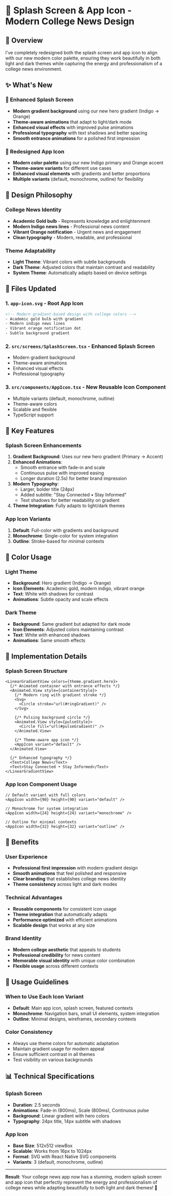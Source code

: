 # 🎨 Splash Screen & App Icon - Modern College News Design

## 📱 Overview

I've completely redesigned both the splash screen and app icon to align with our new modern color palette, ensuring they work beautifully in both light and dark themes while capturing the energy and professionalism of a college news environment.

## ✨ What's New

### 🚀 Enhanced Splash Screen
- **Modern gradient background** using our new hero gradient (Indigo → Orange)
- **Theme-aware animations** that adapt to light/dark mode
- **Enhanced visual effects** with improved pulse animations
- **Professional typography** with text shadows and better spacing
- **Smooth entrance animations** for a polished first impression

### 🎯 Redesigned App Icon
- **Modern color palette** using our new Indigo primary and Orange accent
- **Theme-aware variants** for different use cases
- **Enhanced visual elements** with gradients and better proportions
- **Multiple variants** (default, monochrome, outline) for flexibility

## 🎨 Design Philosophy

### College News Identity
- **Academic Gold bulb** - Represents knowledge and enlightenment
- **Modern Indigo news lines** - Professional news content
- **Vibrant Orange notification** - Urgent news and engagement
- **Clean typography** - Modern, readable, and professional

### Theme Adaptability
- **Light Theme**: Vibrant colors with subtle backgrounds
- **Dark Theme**: Adjusted colors that maintain contrast and readability
- **System Theme**: Automatically adapts based on device settings

## 📁 Files Updated

### 1. **`app-icon.svg`** - Root App Icon
```svg
<!-- Modern gradient-based design with college colors -->
- Academic gold bulb with gradient
- Modern indigo news lines
- Vibrant orange notification dot
- Subtle background gradient
```

### 2. **`src/screens/SplashScreen.tsx`** - Enhanced Splash Screen
- Modern gradient background
- Theme-aware animations
- Enhanced visual effects
- Professional typography

### 3. **`src/components/AppIcon.tsx`** - New Reusable Icon Component
- Multiple variants (default, monochrome, outline)
- Theme-aware colors
- Scalable and flexible
- TypeScript support

## 🎯 Key Features

### Splash Screen Enhancements
1. **Gradient Background**: Uses our new hero gradient (Primary → Accent)
2. **Enhanced Animations**: 
   - Smooth entrance with fade-in and scale
   - Continuous pulse with improved easing
   - Longer duration (2.5s) for better brand impression
3. **Modern Typography**:
   - Larger, bolder title (24px)
   - Added subtitle: "Stay Connected • Stay Informed"
   - Text shadows for better readability on gradient
4. **Theme Integration**: Fully adapts to light/dark themes

### App Icon Variants
1. **Default**: Full-color with gradients and background
2. **Monochrome**: Single-color for system integration
3. **Outline**: Stroke-based for minimal contexts

## 🎨 Color Usage

### Light Theme
- **Background**: Hero gradient (Indigo → Orange)
- **Icon Elements**: Academic gold, modern indigo, vibrant orange
- **Text**: White with shadows for contrast
- **Animations**: Subtle opacity and scale effects

### Dark Theme
- **Background**: Same gradient but adapted for dark mode
- **Icon Elements**: Adjusted colors maintaining contrast
- **Text**: White with enhanced shadows
- **Animations**: Same smooth effects

## 📱 Implementation Details

### Splash Screen Structure
```tsx
<LinearGradientView colors={theme.gradient.hero}>
  {/* Animated container with entrance effects */}
  <Animated.View style={containerStyle}>
    {/* Modern ring with gradient stroke */}
    <Svg>
      <Circle stroke="url(#ringGradient)" />
    </Svg>
    
    {/* Pulsing background circle */}
    <Animated.View style={pulseStyle}>
      <Circle fill="url(#pulseGradient)" />
    </Animated.View>
    
    {/* Theme-aware app icon */}
    <AppIcon variant="default" />
  </Animated.View>
  
  {/* Enhanced typography */}
  <Text>College News</Text>
  <Text>Stay Connected • Stay Informed</Text>
</LinearGradientView>
```

### App Icon Component Usage
```tsx
// Default variant with full colors
<AppIcon width={90} height={90} variant="default" />

// Monochrome for system integration
<AppIcon width={24} height={24} variant="monochrome" />

// Outline for minimal contexts
<AppIcon width={32} height={32} variant="outline" />
```

## 🚀 Benefits

### User Experience
- **Professional first impression** with modern gradient design
- **Smooth animations** that feel polished and responsive
- **Clear branding** that establishes college news identity
- **Theme consistency** across light and dark modes

### Technical Advantages
- **Reusable components** for consistent icon usage
- **Theme integration** that automatically adapts
- **Performance optimized** with efficient animations
- **Scalable design** that works at any size

### Brand Identity
- **Modern college aesthetic** that appeals to students
- **Professional credibility** for news content
- **Memorable visual identity** with unique color combination
- **Flexible usage** across different contexts

## 🎯 Usage Guidelines

### When to Use Each Icon Variant
- **Default**: Main app icon, splash screen, featured contexts
- **Monochrome**: Navigation bars, small UI elements, system integration
- **Outline**: Minimal designs, wireframes, secondary contexts

### Color Consistency
- Always use theme colors for automatic adaptation
- Maintain gradient usage for modern appeal
- Ensure sufficient contrast in all themes
- Test visibility on various backgrounds

## 📊 Technical Specifications

### Splash Screen
- **Duration**: 2.5 seconds
- **Animations**: Fade-in (800ms), Scale (800ms), Continuous pulse
- **Background**: Linear gradient with hero colors
- **Typography**: 24px title, 14px subtitle with shadows

### App Icon
- **Base Size**: 512x512 viewBox
- **Scalable**: Works from 16px to 1024px
- **Format**: SVG with React Native SVG components
- **Variants**: 3 (default, monochrome, outline)

---

**Result**: Your college news app now has a stunning, modern splash screen and app icon that perfectly represent the energy and professionalism of college news while adapting beautifully to both light and dark themes! 🎉

